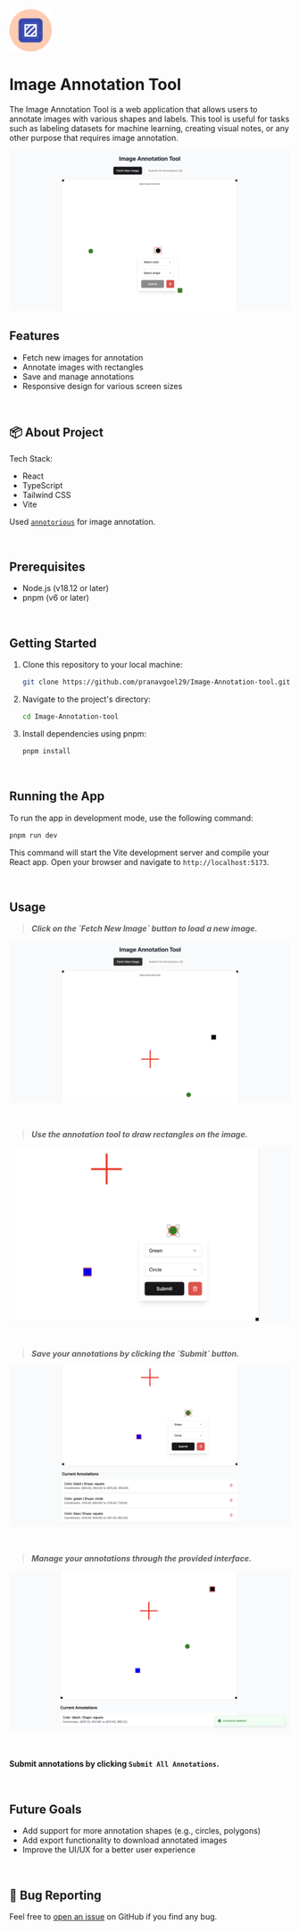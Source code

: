 <img src="./src/assets/icon.png" alt="logo" width="15%" />

# Image Annotation Tool

The Image Annotation Tool is a web application that allows users to annotate images with various shapes and labels. This tool is useful for tasks such as labeling datasets for machine learning, creating visual notes, or any other purpose that requires image annotation.

![Screenshot of the website with annotation popup being visible](./src/assets/preview.png)

## Features

- Fetch new images for annotation
- Annotate images with rectangles
- Save and manage annotations
- Responsive design for various screen sizes

<br>

## 📦 About Project

Tech Stack:

- React
- TypeScript
- Tailwind CSS
- Vite

Used [`annotorious`](https://annotorious.dev) for image annotation.

<br>

## Prerequisites

- Node.js (v18.12 or later)
- pnpm (v6 or later)

<br>

## Getting Started

1. Clone this repository to your local machine:

   ```bash
   git clone https://github.com/pranavgoel29/Image-Annotation-tool.git
   ```

2. Navigate to the project's directory:

   ```bash
   cd Image-Annotation-tool
   ```

3. Install dependencies using pnpm:
   ```bash
   pnpm install
   ```

<br>

## Running the App

To run the app in development mode, use the following command:

```bash
pnpm run dev
```

This command will start the Vite development server and compile your React app. Open your browser and navigate to `http://localhost:5173`.

<br>

## Usage

<blockquote><b><i>Click on the `Fetch New Image` button to load a new image.</i></b></blockquote>
   
   ![Newly fetched image](./src/assets/newly_fetched_image.png)

<br>

<blockquote><b><i>Use the annotation tool to draw rectangles on the image.</i></b></blockquote>

![Annotation tool with custom popup](./src/assets/annotation_tool_use.png)

<br>

<blockquote><b><i>Save your annotations by clicking the `Submit` button.</i></b></blockquote>

![Submitted annotation list](./src/assets/annotation_list.png)

<br>

<blockquote><b><i>Manage your annotations through the provided interface.</i></b></blockquote>

![annotation deletion snap](./src/assets/deleting_annotaton.png)

<br>

<b>Submit annotations by clicking `Submit All Annotations`.</b>

<br>

## Future Goals

- Add support for more annotation shapes (e.g., circles, polygons)
- Add export functionality to download annotated images
- Improve the UI/UX for a better user experience

<br>

## 🐛 Bug Reporting

Feel free to [open an issue](https://github.com/pranavgoel29/Image-Annotation-tool/issues) on GitHub if you find any bug.
